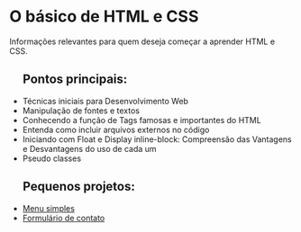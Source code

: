 # O básico de HTML e CSS 
 Informações relevantes para quem deseja começar a aprender HTML e CSS.

 <ul>
 	<h2>Pontos principais:</h2>
 	<li>Técnicas iniciais para Desenvolvimento Web</li>
 	<li>Manipulação de fontes e textos</li>
 	<li>Conhecendo a função de Tags famosas e importantes do HTML</li>
 	<li>Entenda como incluir arquivos externos no código</li>
 	<li>Iniciando com Float e Display inline-block: Compreensão das Vantagens e Desvantagens do uso de cada um</li>
 	<li>Pseudo classes</li>
  </ul>
<ul>
	<h2>Pequenos projetos:</h2> 
 	<li><a href="https://github.com/Shellyda/Basico-HTML-CSS/blob/main/1-%20Introdu%C3%A7%C3%A3o%20a%20HTML%20e%20CSS/8-%
 	20Criando%20menu%20simples%20e%20manipulando%20novas%20propriedades.html">Menu simples</a></li> 
 	 <li><a href="https://github.com/Shellyda/Basico-HTML-CSS/blob/main/2-%20Aprofundando%20conceitos/7-%20Criando%20um%20formul%C3%A1rio%20de%20contato%20profissional.html">Formulário de contato</a></li>
</ul>
